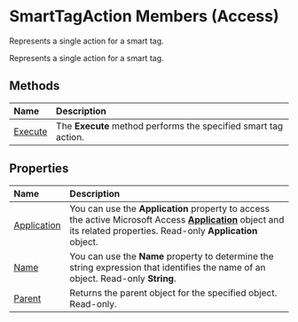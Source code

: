 
# SmartTagAction Members (Access)
Represents a single action for a smart tag.

Represents a single action for a smart tag.


## Methods



|**Name**|**Description**|
|:-----|:-----|
|[Execute](0cc72e04-22aa-2d1c-707b-6b61868448ac.md)|The  **Execute** method performs the specified smart tag action.|

## Properties



|**Name**|**Description**|
|:-----|:-----|
|[Application](93750be6-c9d4-ade3-530c-4e89026ee996.md)|You can use the  **Application** property to access the active Microsoft Access **[Application](aefb0713-97e6-e2c7-e530-8fd2e1316a55.md)** object and its related properties. Read-only **Application** object.|
|[Name](237a54cf-48d6-2fa2-e9b5-0c06ab967c7f.md)|You can use the  **Name** property to determine the string expression that identifies the name of an object. Read-only **String**.|
|[Parent](78891948-dd77-3b20-526c-8130972aeb85.md)|Returns the parent object for the specified object. Read-only.|
